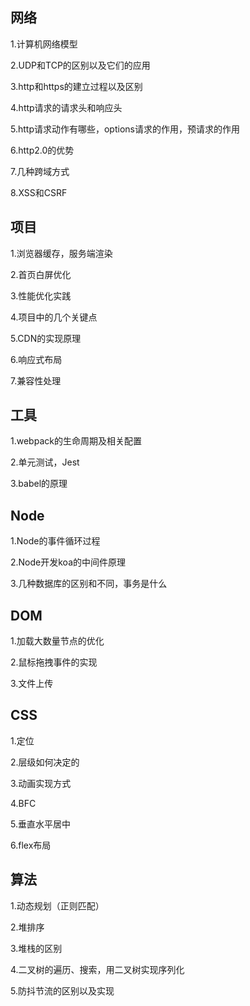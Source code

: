 ## 网络

1.计算机网络模型

2.UDP和TCP的区别以及它们的应用

3.http和https的建立过程以及区别

4.http请求的请求头和响应头

5.http请求动作有哪些，options请求的作用，预请求的作用

6.http2.0的优势

7.几种跨域方式

8.XSS和CSRF

## 项目

1.浏览器缓存，服务端渲染

2.首页白屏优化

3.性能优化实践

4.项目中的几个关键点

5.CDN的实现原理

6.响应式布局

7.兼容性处理

## 工具

1.webpack的生命周期及相关配置

2.单元测试，Jest

3.babel的原理

## Node

1.Node的事件循环过程

2.Node开发koa的中间件原理

3.几种数据库的区别和不同，事务是什么

## DOM

1.加载大数量节点的优化

2.鼠标拖拽事件的实现

3.文件上传

## CSS

1.定位

2.层级如何决定的

3.动画实现方式

4.BFC

5.垂直水平居中

6.flex布局

## 算法

1.动态规划（正则匹配）

2.堆排序

3.堆栈的区别

4.二叉树的遍历、搜索，用二叉树实现序列化

5.防抖节流的区别以及实现

